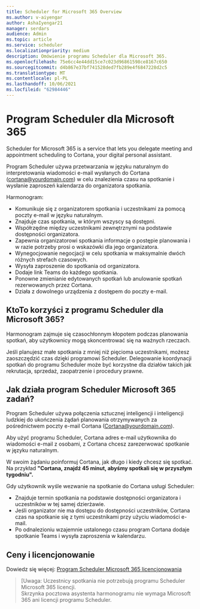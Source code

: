 ```yaml
---
title: Scheduler for Microsoft 365 Overview
ms.author: v-aiyengar
author: AshaIyengar21
manager: serdars
audience: Admin
ms.topic: article
ms.service: scheduler
ms.localizationpriority: medium
description: Omówienie programu Scheduler dla Microsoft 365.
ms.openlocfilehash: 75e6cc4e44dd15ce7c023d96861598ce8167c650
ms.sourcegitcommit: d4b867e37bf741528ded7fb289e4f6847228d2c5
ms.translationtype: MT
ms.contentlocale: pl-PL
ms.lasthandoff: 10/06/2021
ms.locfileid: "62984446"
---
```

# <a name="welcome-to-scheduler-for-microsoft-365"></a>Program Scheduler dla Microsoft 365

Scheduler for Microsoft 365 is a service that lets you delegate meeting and appointment scheduling to Cortana, your digital personal assistant. 

Program Scheduler używa przetwarzania w języku naturalnym do interpretowania wiadomości e-mail wysłanych do Cortana (cortana@yourdomain.com) w celu znalezienia czasu na spotkanie i wysłanie zaproszeń kalendarza do organizatora spotkania.   

Harmonogram: 

- Komunikuje się z organizatorem spotkania i uczestnikami za pomocą poczty e-mail w języku naturalnym.
- Znajduje czas spotkania, w którym wszyscy są dostępni.
- Współrzędne między uczestnikami zewnętrznymi na podstawie dostępności organizatora.
- Zapewnia organizatorowi spotkania informacje o postępie planowania i w razie potrzeby prosi o wskazówki dla jego organizatora.
- Wynegocjowanie negocjacji w celu spotkania w maksymalnie dwóch różnych strefach czasowych.
- Wysyła zaproszenie do spotkania od organizatora.
- Dodaje link Teams do każdego spotkania.
- Ponowne zmienianie edytowanych spotkań lub anulowanie spotkań rezerwowanych przez Cortana.
- Działa z dowolnego urządzenia z dostępem do poczty e-mail.

## <a name="who-can-benefit-from-scheduler-for-microsoft-365"></a>KtoTo korzyści z programu Scheduler dla Microsoft 365?

Harmonogram zajmuje się czasochłonnym kłopotem podczas planowania spotkań, aby użytkownicy mogą skoncentrować się na ważnych rzeczach. 

Jeśli planujesz małe spotkania z mniej niż pięcioma uczestnikami, możesz zaoszczędzić czas dzięki programowi Scheduler.  Delegowanie koordynacji spotkań do programu Scheduler może być korzystne dla działów takich jak rekrutacja, sprzedaż, zaopatrzenie i procedury prawne.

## <a name="how-does-scheduler-for-microsoft-365-work"></a>Jak działa program Scheduler Microsoft 365 zadań?

Program Scheduler używa połączenia sztucznej inteligencji i inteligencji ludzkiej do ukończenia żądań planowania otrzymywanych za pośrednictwem poczty e-mail Cortana (Cortana@yourdomain.com).  

Aby użyć programu Scheduler, Cortana adres e-mail użytkownika do wiadomości e-mail z osobami, z Cortana chcesz zarezerwować spotkanie w języku naturalnym. 

W swoim żądaniu poinformuj Cortana, jak długo i kiedy chcesz się spotkać. Na przykład **"Cortana, znajdź 45 minut, abyśmy spotkali się w przyszłym tygodniu".**

Gdy użytkownik wyśle wezwanie na spotkanie do Cortana usługi Scheduler: 

- Znajduje termin spotkania na podstawie dostępności organizatora i uczestników w tej samej dzierżawie.
- Jeśli organizator nie ma dostępu do dostępności uczestników, Cortana czas na spotkanie się z tymi uczestnikami przy użyciu wiadomości e-mail. 
- Po odnalezioniu wzajemnie ustalonego czasu program Cortana dodaje spotkanie Teams i wysyła zaproszenia w kalendarzu. 

## <a name="pricing-and-licensing"></a>Ceny i licencjonowanie

Dowiedz się więcej: [Program Scheduler Microsoft 365 licencjonowania](https://www.microsoft.com/microsoft-365/meeting-scheduler-pricing)

>[Uwaga: Uczestnicy spotkania nie potrzebują programu Scheduler Microsoft 365 licencji. <br>Skrzynka pocztowa asystenta harmonogramu nie wymaga Microsoft 365 ani licencji programu Scheduler.

